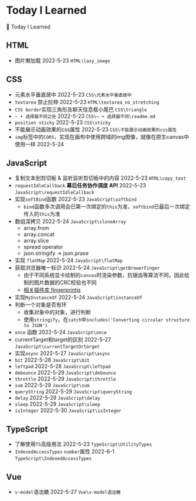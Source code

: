 # Today I Learned
📝 Today I Learned

## HTML

- 图片懒加载 2022-5-23  `HTML\lazy_image`

## CSS

- 元素水平垂直居中 2022-5-23  `CSS\元素水平垂直居中`
- `textarea` 禁止拉伸 2022-5-23  `HTML\textarea_no_stretching`
- `CSS border`实现三角形及聊天信息框小尾巴 `CSS\triangle`
- `~ + 选择器不同之处` 2022-5-23 `CSS\~ + 选择器不同\readme.md`
- `position sticky` 2022-5-23 `CSS\sticky`
- 不能展示动画效果的css属性 2022-5-23 `CSS\不能展示动画效果的css属性`
- `img`标签中的`CORS`，实现在画布中使用跨域的img图像，就像在原生canvas中使用一样 2022-5-24

## JavaScript

- 复制文本到剪切板 & 监听监听剪切板中的内容 2022-5-23 `HTML\copy_text`
- `requestIdleCallback` **幕后任务协作调度 API**  2022-5-23 `JavaScript\requestIdleCallback`
- 实现`softBind`函数 2022-5-23 `JavaScript\softbind`
  - `bind`函数多次调用会已第一次绑定的`this`为准，`softbind`已最后一次绑定传入的`this`为准
- 数组深拷贝 2022-5-24 `JavaScript\cloneArray`
  - array.from
  - array.concat
  - array.slice
  - spread operator
  - json.stringify -> json.prase
- 实现 `flatMap` 2022-5-24 `JavaScript\flatMap`
- 获取浏览器唯一标识 2022-5-24 `JavaScript\getBrowerFinger`
  -  由于不同系统显卡绘制的`canvas`时渲染参数，抗锯齿等算法不同，因此绘制的图片数据的CRC校验也不同
  - [相关插件库 fingerprintjs](https://github.com/fingerprintjs/fingerprintjs)
- 实现`MyInstanceOf` 2022-5-24 `JavaScript\instanceOf`
- 判断一个对象是否有环
  - 收集对象中的对象，进行判断
  - 使用`stringify`，在`catch`中`includes('Converting circular structure to JSON')`
- `once` 函数 2022-5-24 `JavaScript\once`
- currentTarget和target的区别 2022-5-27 `JavaScript\currentTargetOrtarget`
- 实现`async` 2022-5-27 `JavaScript\async`
- `bit` 2022-5-28 `JavaScript\bit`
- `leftpad` 2022-5-28 `JavaScript\leftpad`
- `debounce` 2022-5-29 `JavaScript\debounce`
- `throttle` 2022-5-29 `JavaScript\throttle`
- `sum` 2022-5-29 `JavaScript\sum`
- `queryString` 2022-5-29 `JavaScript\queryString`
- `delay` 2022-5-29 `JavaScript\delay`
- `sleep` 2022-5-29 `JavaScript\sleep`
- `isInteger` 2022-5-30 `JavaScript\isInteger`
## TypeScript
- 了解使用`TS`高级用法 2022-5-23 `TypeScript\UtilityTypes`
- `IndexedAccessTypes` `number`属性 2022-6-1 `TypeScript\IndexedAccessTypes `

## Vue

- `v-model`语法糖 2022-5-27  `Vue\v-model语法糖`